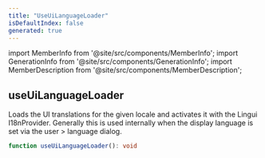 ```yaml
---
title: "UseUiLanguageLoader"
isDefaultIndex: false
generated: true
---
```

<!-- This file was generated from the Vendure source. Do not modify. Instead, re-run the "docs:build" script -->
import MemberInfo from '@site/src/components/MemberInfo';
import GenerationInfo from '@site/src/components/GenerationInfo';
import MemberDescription from '@site/src/components/MemberDescription';


## useUiLanguageLoader

<GenerationInfo sourceFile="packages/dashboard/src/lib/hooks/use-ui-language-loader.ts" sourceLine="15" packageName="@vendure/dashboard" />

Loads the UI translations for the given locale and activates it
with the Lingui I18nProvider. Generally this is used internally
when the display language is set via the user > language dialog.

```ts title="Signature"
function useUiLanguageLoader(): void
```
